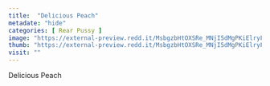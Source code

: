 ```yaml
---
title:  "Delicious Peach"
metadate: "hide"
categories: [ Rear Pussy ]
image: "https://external-preview.redd.it/MsbgzbHtOXSRe_MNjI5dMgPKiElryFf7hbWswsspcKU.jpg?auto=webp&s=1aa25457ed853f5fbd823f54c578b2370ee28fb2"
thumb: "https://external-preview.redd.it/MsbgzbHtOXSRe_MNjI5dMgPKiElryFf7hbWswsspcKU.jpg?width=1080&crop=smart&auto=webp&s=5dced68db5479a294eeda4289abb2a51bcecb57a"
visit: ""
---
```

Delicious Peach
